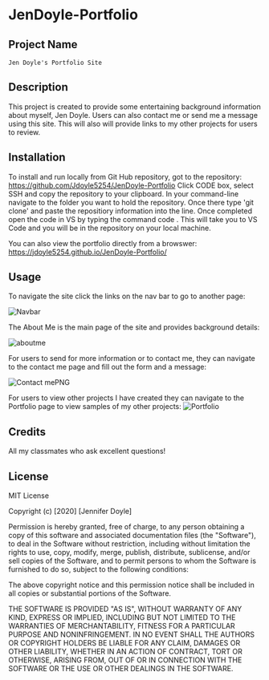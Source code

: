 # JenDoyle-Portfolio
## Project Name 
    Jen Doyle's Portfolio Site 
    
## Description 
This project is created to provide some entertaining background information about myself, Jen Doyle.  Users can also contact me or  send me a message using this site.  This will also will provide links to my other projects for users to review.    

## Installation
To install and run locally from Git Hub repository, got to the repository: https://github.com/Jdoyle5254/JenDoyle-Portfolio
 Click CODE box, select SSH and copy the repository to your clipboard. In your command-line navigate to the folder you want to hold the repository. Once there type 'git clone' and paste the repositiory information into the line. Once completed open the code in VS by typing the command code . This will take you to VS Code and you will be in the repository on your local machine.

 You can also view the portfolio directly from a browswer: https://jdoyle5254.github.io/JenDoyle-Portfolio/

## Usage
To navigate the site click the links on the nav bar to go to another page:

![Navbar](https://user-images.githubusercontent.com/69594945/95664128-9d34e500-0b0a-11eb-8473-71b718d6daf1.PNG)

The About Me is the main page of the site and provides background details:

![aboutme](https://user-images.githubusercontent.com/69594945/95664140-c35a8500-0b0a-11eb-8c60-9dc383d51227.PNG)

For users to send for more information or to contact me, they can navigate to the contact me page and fill out the form and a message: 

![Contact mePNG](https://user-images.githubusercontent.com/69594945/95664149-d53c2800-0b0a-11eb-9fea-7924ab5ebbaf.PNG)

For users to view other projects I have created they can navigate to the Portfolio page to view samples of my other projects:
![Portfolio](https://user-images.githubusercontent.com/69594945/95664155-e38a4400-0b0a-11eb-8bd5-f61a13628b79.PNG)

## Credits
All my classmates who ask excellent questions!  

## License
MIT License

Copyright (c) [2020] [Jennifer Doyle]

Permission is hereby granted, free of charge, to any person obtaining a copy
of this software and associated documentation files (the "Software"), to deal
in the Software without restriction, including without limitation the rights
to use, copy, modify, merge, publish, distribute, sublicense, and/or sell
copies of the Software, and to permit persons to whom the Software is
furnished to do so, subject to the following conditions:

The above copyright notice and this permission notice shall be included in all
copies or substantial portions of the Software.

THE SOFTWARE IS PROVIDED "AS IS", WITHOUT WARRANTY OF ANY KIND, EXPRESS OR
IMPLIED, INCLUDING BUT NOT LIMITED TO THE WARRANTIES OF MERCHANTABILITY,
FITNESS FOR A PARTICULAR PURPOSE AND NONINFRINGEMENT. IN NO EVENT SHALL THE
AUTHORS OR COPYRIGHT HOLDERS BE LIABLE FOR ANY CLAIM, DAMAGES OR OTHER
LIABILITY, WHETHER IN AN ACTION OF CONTRACT, TORT OR OTHERWISE, ARISING FROM,
OUT OF OR IN CONNECTION WITH THE SOFTWARE OR THE USE OR OTHER DEALINGS IN THE
SOFTWARE.